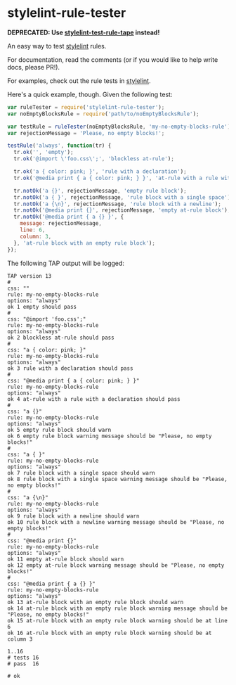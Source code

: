 # stylelint-rule-tester

**DEPRECATED: Use [stylelint-test-rule-tape](https://github.com/stylelint/stylelint-test-rule-tape) instead!**

An easy way to test [stylelint](https://github.com/stylelint/stylelint) rules.

For documentation, read the comments (or if you would like to help write docs, please PR!).

For examples, check out the rule tests in [stylelint](https://github.com/stylelint/stylelint).

Here's a quick example, though. Given the following test:

```js
var ruleTester = require('stylelint-rule-tester');
var noEmptyBlocksRule = require('path/to/noEmptyBlocksRule');

var testRule = ruleTester(noEmptyBlocksRule, 'my-no-empty-blocks-rule');
var rejectionMessage = 'Please, no empty blocks!';

testRule('always', function(tr) {
  tr.ok('', 'empty');
  tr.ok('@import \'foo.css\';', 'blockless at-rule');

  tr.ok('a { color: pink; }', 'rule with a declaration');
  tr.ok('@media print { a { color: pink; } }', 'at-rule with a rule with a declaration');

  tr.notOk('a {}', rejectionMessage, 'empty rule block');
  tr.notOk('a { }', rejectionMessage, 'rule block with a single space');
  tr.notOk('a {\n}', rejectionMessage, 'rule block with a newline');
  tr.notOk('@media print {}', rejectionMessage, 'empty at-rule block');
  tr.notOk('@media print { a {} }', {
    message: rejectionMessage,
    line: 6,
    column: 3,
  }, 'at-rule block with an empty rule block');
});
```

The following TAP output will be logged:

```
TAP version 13
#
css: ""
rule: my-no-empty-blocks-rule
options: "always"
ok 1 empty should pass
#
css: "@import 'foo.css';"
rule: my-no-empty-blocks-rule
options: "always"
ok 2 blockless at-rule should pass
#
css: "a { color: pink; }"
rule: my-no-empty-blocks-rule
options: "always"
ok 3 rule with a declaration should pass
#
css: "@media print { a { color: pink; } }"
rule: my-no-empty-blocks-rule
options: "always"
ok 4 at-rule with a rule with a declaration should pass
#
css: "a {}"
rule: my-no-empty-blocks-rule
options: "always"
ok 5 empty rule block should warn
ok 6 empty rule block warning message should be "Please, no empty blocks!"
#
css: "a { }"
rule: my-no-empty-blocks-rule
options: "always"
ok 7 rule block with a single space should warn
ok 8 rule block with a single space warning message should be "Please, no empty blocks!"
#
css: "a {\n}"
rule: my-no-empty-blocks-rule
options: "always"
ok 9 rule block with a newline should warn
ok 10 rule block with a newline warning message should be "Please, no empty blocks!"
#
css: "@media print {}"
rule: my-no-empty-blocks-rule
options: "always"
ok 11 empty at-rule block should warn
ok 12 empty at-rule block warning message should be "Please, no empty blocks!"
#
css: "@media print { a {} }"
rule: my-no-empty-blocks-rule
options: "always"
ok 13 at-rule block with an empty rule block should warn
ok 14 at-rule block with an empty rule block warning message should be "Please, no empty blocks!"
ok 15 at-rule block with an empty rule block warning should be at line 6
ok 16 at-rule block with an empty rule block warning should be at column 3

1..16
# tests 16
# pass  16

# ok
```
